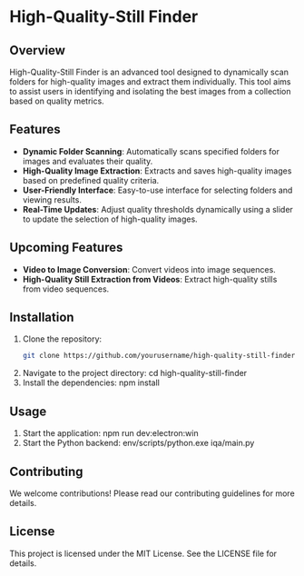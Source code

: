 # High-Quality-Still Finder

## Overview

High-Quality-Still Finder is an advanced tool designed to dynamically scan folders for high-quality images and extract them individually. This tool aims to assist users in identifying and isolating the best images from a collection based on quality metrics.

## Features

- **Dynamic Folder Scanning**: Automatically scans specified folders for images and evaluates their quality.
- **High-Quality Image Extraction**: Extracts and saves high-quality images based on predefined quality criteria.
- **User-Friendly Interface**: Easy-to-use interface for selecting folders and viewing results.
- **Real-Time Updates**: Adjust quality thresholds dynamically using a slider to update the selection of high-quality images.

## Upcoming Features

- **Video to Image Conversion**: Convert videos into image sequences.
- **High-Quality Still Extraction from Videos**: Extract high-quality stills from video sequences.

## Installation

1. Clone the repository:
   ```sh
   git clone https://github.com/yourusername/high-quality-still-finder.git
2. Navigate to the project directory:
   cd high-quality-still-finder
3. Install the dependencies:
   npm install

## Usage

1. Start the application:
   npm run dev:electron:win
2. Start the Python backend:
   env/scripts/python.exe iqa/main.py

## Contributing

We welcome contributions! Please read our contributing guidelines for more details.

## License

This project is licensed under the MIT License. See the LICENSE file for details.
   

